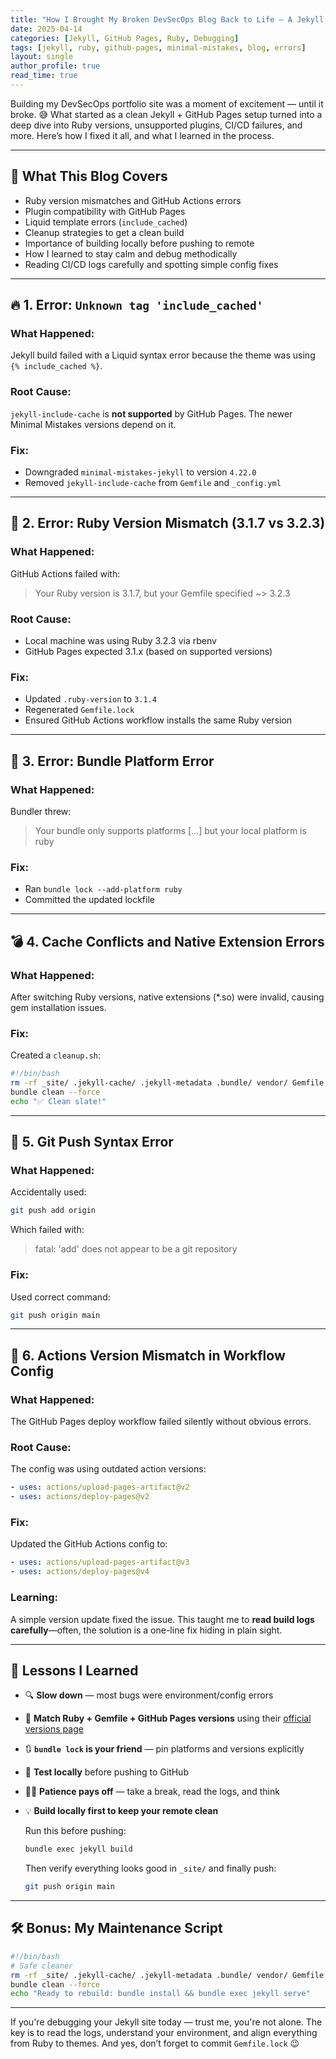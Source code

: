 ```yaml
---
title: "How I Brought My Broken DevSecOps Blog Back to Life – A Jekyll, Ruby & GitHub Pages Debugging Journey"
date: 2025-04-14
categories: [Jekyll, GitHub Pages, Ruby, Debugging]
tags: [jekyll, ruby, github-pages, minimal-mistakes, blog, errors]
layout: single
author_profile: true
read_time: true
---
```


Building my DevSecOps portfolio site was a moment of excitement — until it broke. 😅 What started as a clean Jekyll + GitHub Pages setup turned into a deep dive into Ruby versions, unsupported plugins, CI/CD failures, and more. Here’s how I fixed it all, and what I learned in the process.

---

## 🧠 What This Blog Covers
- Ruby version mismatches and GitHub Actions errors
- Plugin compatibility with GitHub Pages
- Liquid template errors (`include_cached`)
- Cleanup strategies to get a clean build
- Importance of building locally before pushing to remote
- How I learned to stay calm and debug methodically
- Reading CI/CD logs carefully and spotting simple config fixes

---

## 🔥 1. Error: `Unknown tag 'include_cached'`

### What Happened:
Jekyll build failed with a Liquid syntax error because the theme was using `{% include_cached %}`.

### Root Cause:
`jekyll-include-cache` is **not supported** by GitHub Pages. The newer Minimal Mistakes versions depend on it.

### Fix:
- Downgraded `minimal-mistakes-jekyll` to version `4.22.0`
- Removed `jekyll-include-cache` from `Gemfile` and `_config.yml`

---

## 🧱 2. Error: Ruby Version Mismatch (3.1.7 vs 3.2.3)

### What Happened:
GitHub Actions failed with:
> Your Ruby version is 3.1.7, but your Gemfile specified ~> 3.2.3

### Root Cause:
- Local machine was using Ruby 3.2.3 via rbenv
- GitHub Pages expected 3.1.x (based on supported versions)

### Fix:
- Updated `.ruby-version` to `3.1.4`
- Regenerated `Gemfile.lock`
- Ensured GitHub Actions workflow installs the same Ruby version

---

## 🧼 3. Error: Bundle Platform Error

### What Happened:
Bundler threw:
> Your bundle only supports platforms [...] but your local platform is ruby

### Fix:
- Ran `bundle lock --add-platform ruby`
- Committed the updated lockfile

---

## 💣 4. Cache Conflicts and Native Extension Errors

### What Happened:
After switching Ruby versions, native extensions (*.so) were invalid, causing gem installation issues.

### Fix:
Created a `cleanup.sh`:
```bash
#!/bin/bash
rm -rf _site/ .jekyll-cache/ .jekyll-metadata .bundle/ vendor/ Gemfile.lock
bundle clean --force
echo "✅ Clean slate!"
```

---

## 🚧 5. Git Push Syntax Error

### What Happened:
Accidentally used:
```bash
git push add origin
```
Which failed with:
> fatal: 'add' does not appear to be a git repository

### Fix:
Used correct command:
```bash
git push origin main
```

---

## 🔧 6. Actions Version Mismatch in Workflow Config

### What Happened:
The GitHub Pages deploy workflow failed silently without obvious errors.

### Root Cause:
The config was using outdated action versions:
```yaml
- uses: actions/upload-pages-artifact@v2
- uses: actions/deploy-pages@v2
```

### Fix:
Updated the GitHub Actions config to:
```yaml
- uses: actions/upload-pages-artifact@v3
- uses: actions/deploy-pages@v4
```

### Learning:
A simple version update fixed the issue. This taught me to **read build logs carefully**—often, the solution is a one-line fix hiding in plain sight.

---

## 🧠 Lessons I Learned

- 🔍 **Slow down** — most bugs were environment/config errors
- 🧱 **Match Ruby + Gemfile + GitHub Pages versions** using their [official versions page](https://pages.github.com/versions/)
- 🔃 **`bundle lock` is your friend** — pin platforms and versions explicitly
- 🧪 **Test locally** before pushing to GitHub
- 🧘‍♂️ **Patience pays off** — take a break, read the logs, and think
- 💡 **Build locally first to keep your remote clean**

  Run this before pushing:
  ```bash
  bundle exec jekyll build
  ```
  Then verify everything looks good in `_site/` and finally push:
  ```bash
  git push origin main
  ```

---

## 🛠️ Bonus: My Maintenance Script
```bash
#!/bin/bash
# Safe cleaner
rm -rf _site/ .jekyll-cache/ .jekyll-metadata .bundle/ vendor/ Gemfile.lock
bundle clean --force
echo "Ready to rebuild: bundle install && bundle exec jekyll serve"
```

---

If you're debugging your Jekyll site today — trust me, you're not alone. The key is to read the logs, understand your environment, and align everything from Ruby to themes. And yes, don’t forget to commit `Gemfile.lock` 😉

